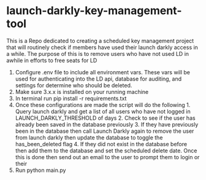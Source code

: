# launch-darkly-key-management-tool
This is a Repo dedicated to creating a scheduled key management project that will routinely check if members have used their launch darkly access in a while. The purpose of this is to remove users who have not used LD in awhile in efforts to free seats for LD


1. Configure .env file to include all environment vars. These vars will be used for authenticating into the LD api, database for auditing, and settings for determine who should be deleted.
2. Make sure  3.x.x is installed on your running machine
3. In terminal run pip install -r requirements.txt
3. Once these configurations are made the script will do the following
        1. Query launch darkly and get a list of all users who have not logged in LAUNCH_DARKLY_THRESHOLD of days
        2. Check to see if the user has already been saved in the database previously
        3. If they have previously been in the database then call Launch Darkly again to remove the user from launch darkly then update the database to toggle the has_been_deleted flag
        4. If they did not exist in the database before then add them to the database and set the scheduled delete date. Once this is done then send out an email to the user to prompt them to login or their
4. Run python main.py 
